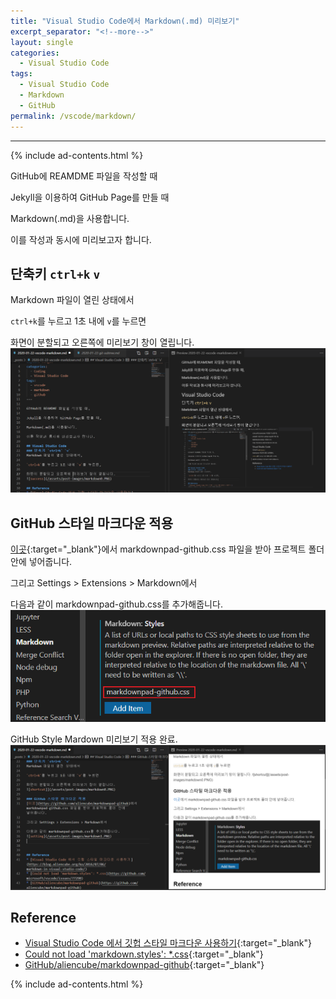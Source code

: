 ```yaml
---
title: "Visual Studio Code에서 Markdown(.md) 미리보기"
excerpt_separator: "<!--more-->"
layout: single
categories:
  - Visual Studio Code
tags:
  - Visual Studio Code
  - Markdown
  - GitHub
permalink: /vscode/markdown/
---
```

---
{% include ad-contents.html %}

GitHub에 REAMDME 파일을 작성할 때

Jekyll을 이용하여 GitHub Page를 만들 때

Markdown(.md)을 사용합니다.

이를 작성과 동시에 미리보고자 합니다.
<!--more-->

## 단축키 `ctrl+k` `v`
Markdown 파일이 열린 상태에서

`ctrl+k`를 누르고 1초 내에 `v`를 누르면

화면이 분할되고 오른쪽에 미리보기 창이 열립니다.
![shortcut](/assets/post-images/markdown0.PNG)

## GitHub 스타일 마크다운 적용
[이곳](https://github.com/aliencube/markdownpad-github){:target="_blank"}에서 markdownpad-github.css 파일을 받아 프로젝트 폴더 안에 넣어줍니다.

그리고 Settings > Extensions > Markdown에서

다음과 같이 markdownpad-github.css를 추가해줍니다.
![setting](/assets/post-images/markdown1.PNG)

GitHub Style Mardown 미리보기 적용 완료.
![githubstyle](/assets/post-images/markdown2.PNG)


## Reference
* [Visual Studio Code 에서 깃헙 스타일 마크다운 사용하기](https://blog.aliencube.org/ko/2016/07/06/markdown-in-visual-studio-code/){:target="_blank"}
* [Could not load 'markdown.styles': *.css](https://github.com/microsoft/vscode/issues/77290){:target="_blank"}
* [GitHub/aliencube/markdownpad-github](https://github.com/aliencube/markdownpad-github){:target="_blank"}

{% include ad-contents.html %}